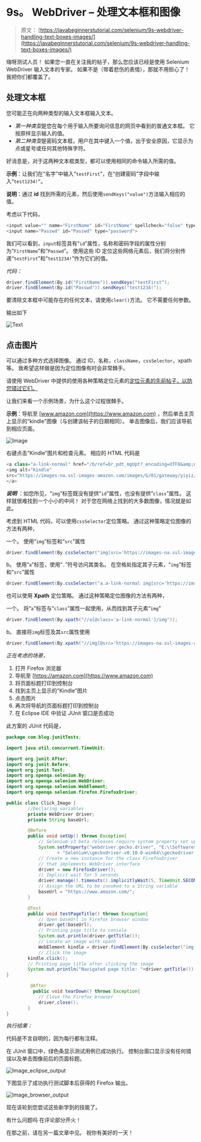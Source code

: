 # 9s。 WebDriver – 处理文本框和图像

> 原文： [https://javabeginnerstutorial.com/selenium/9s-webdriver-handling-text-boxes-images/](https://javabeginnerstutorial.com/selenium/9s-webdriver-handling-text-boxes-images/)

嗨呀测试人员！ 如果您一直在关注我的帖子，那么您应该已经是使用 Selenium WebDriver 输入文本的专家。 如果不是（带着悲伤的表情），那就不用担心了！ 我把你们都覆盖了。

## 处理文本框

您可能正在向两种类型的输入文本框输入文本。

*   *第一种类型*是您在每个用于输入所要询问信息的网页中看到的普通文本框。 它按原样显示输入的值。
*   *第二种类型*是密码文本框，用户在其中键入一个值，出于安全原因，它显示为点或星号或任何其他特殊字符。

好消息是，对于这两种文本框类型，都可以使用相同的命令输入所需的值。

**示例**：让我们在“名字”中输入“`testFirst`”，在“创建密码”字段中输入“`test1234!”`。

**说明**：通过 **id** 找到所需的元素，然后使用`sendKeys("value")`方法输入相应的值。

考虑以下代码，

```java
<input value="" name="FirstName" id="FirstName" spellcheck="false" type="text">
<input name="Passwd" id="Passwd" type="password">
```

我们可以看到，`input`标签具有“`id`”属性，名称和密码字段的属性分别为“`FirstName`”和“`Passwd`”。 使用这些 ID 定位这些网络元素后，我们将分别传递“`testFirst`”和“`test1234!`”作为它们的值。

*代码：*

```java
driver.findElement(By.id("FirstName")).sendKeys("testFirst");
driver.findElement(By.id("Passwd")).sendKeys("test1234!");
```

要清除文本框中可能存在的任何文本，请使用`clear()`方法。 它不需要任何参数。

输出如下

![Text](img/0cf941611e44e7775d4a9e608d216712.png)    

## 点击图片

可以通过多种方式选择图像。 通过 ID，名称，`className`，`cssSelector`，xpath 等。 我希望这样做是因为定位图像有时会非常棘手。

请使用 WebDriver 中提供的使用各种策略定位元素的[定位元素的先前帖子，以防您错过它们。](https://javabeginnerstutorial.com/selenium/9j-webdriver-locating-elements-1/)

让我们来看一个示例场景，为什么这个过程很棘手。

**示例**：导航至 [www.amazon.com](https://www.amazon.com) ，然后单击主页上显示的“kindle”图像（与创建该帖子的日期相同）。 单击图像后，我们应该导航到相应页面。

![Image](img/e8b6c97eab0095fb2fb26ac8a0fb070a.png)

右键点击“Kindle”图片和检查元素。 相应的 HTML 代码是

```java
<a class="a-link-normal" href="/b/ref=br_pdt_mgUpt?_encoding=UTF8&amp;node=6669702011&amp;pf_rd_m=ATVPDKIKX0DER&amp;pf_rd_s=&amp;pf_rd_r=5VQBXJP2N17GX77H0TN9&amp;pf_rd_t=36701&amp;pf_rd_p=9c7b479f-fe0c-48f3-a1ab-c19df6492672&amp;pf_rd_i=desktop">
<img alt="Kindle" 
src="https://images-na.ssl-images-amazon.com/images/G/01/gateway/yiyiz/Kindle._CB300901238_.png" width="292px" height="292px">
</a> 
```

***说明*** ：如您所见，“`img`”标签既没有提供“`id`”属性，也没有提供“`class`”属性。 这样就很难找到一个小小的中间！ 对于您在网络上找到的大多数图像，情况就是如此。

考虑到 HTML 代码，可以使用`cssSelector`定位策略。 通过这种策略定位图像的方法有两种，

一个。 使用“`img`”标签和“`src`”属性

```java
driver.findElement(By.cssSelector("img[src='https://images-na.ssl-images-amazon.com/images/G/01/gateway/yiyiz/Kindle._CB300901238_.png']"));
```

b。 使用“`a`”标签，使用“`.`”符号访问其类名。 在空格处指定其子元素，“`img`”标签和“`src`”属性

```java
driver.findElement(By.cssSelector("a.a-link-normal img[src='https://images-na.ssl-images-amazon.com/images/G/01/gateway/yiyiz/Kindle._CB300901238_.png']"));
```

也可以使用 **Xpath** 定位策略。 通过这种策略定位图像的方法有两种，

一个。 将“`a`”标签与“`class`”属性一起使用，从而找到其子元素“`img`”

```java
driver.findElement(By.xpath("//a[@class='a-link-normal']/img"));
```

b。 直接将`img`标签及其`src`属性使用

```java
driver.findElement(By.xpath("//img[@src='https://images-na.ssl-images-amazon.com/images/G/01/gateway/yiyiz/Kindle._CB300901238_.png']"));
```

*正在考虑的场景，*

1.  打开 Firefox 浏览器
2.  导航至 [https://amazon.com](https://www.amazon.com)
3.  将页面标题打印到控制台
4.  找到主页上显示的“Kindle”图片
5.  点击图片
6.  再次将导航的页面标题打印到控制台
7.  在 Eclipse IDE 中验证 JUnit 窗口是否成功

此方案的 JUnit 代码是，

```java
package com.blog.junitTests;

import java.util.concurrent.TimeUnit;

import org.junit.After;
import org.junit.Before;
import org.junit.Test;
import org.openqa.selenium.By;
import org.openqa.selenium.WebDriver;
import org.openqa.selenium.WebElement;
import org.openqa.selenium.firefox.FirefoxDriver;

public class Click_Image {
        //Declaring variables
        private WebDriver driver; 
        private String baseUrl;

        @Before
        public void setUp() throws Exception{
            // Selenium v3 beta releases require system property set up
            System.setProperty("webdriver.gecko.driver", "E:\\Softwares\\"
                   + "Selenium\\geckodriver-v0.10.0-win64\\geckodriver.exe");
            // Create a new instance for the class FirefoxDriver
            // that implements WebDriver interface
            driver = new FirefoxDriver();
            // Implicit wait for 5 seconds
            driver.manage().timeouts().implicitlyWait(5, TimeUnit.SECONDS);
            // Assign the URL to be invoked to a String variable
            baseUrl = "https://www.amazon.com/";
        }

        @Test
        public void testPageTitle() throws Exception{
            // Open baseUrl in Firefox browser window
            driver.get(baseUrl);
            // Printing page title to console
            System.out.println(driver.getTitle());
            // Locate an image with xpath
            WebElement kindle = driver.findElement(By.cssSelector("img[src='https://images-na.ssl-images-amazon.com/images/G/01/gateway/yiyiz/Kindle._CB300901238_.png']"));
            // Click the image
	    kindle.click();
	    // Printing page title after clicking the image
	    System.out.println("Navigated page title: "+driver.getTitle());        
}

         @After
          public void tearDown() throws Exception{
            // Close the Firefox browser
            driver.close();
        }
}
```

*执行结果：*

代码是不言自明的，因为每行都有注释。

在 JUnit 窗口中，绿色条显示测试用例已成功执行。 控制台窗口显示没有任何错误以及单击图像前后的页面标题。

![Image_eclipse_output](img/9b68bb9dc7e43c44056f5c8a0b41fe75.png)

下图显示了成功执行测试脚本后获得的 Firefox 输出。

![Image_browser_output](img/5a950207260065d079d6d163e6fd6762.png)

现在该轮到您尝试这些新学到的技能了。

有什么问题吗 在评论部分开火！

在那之前，请在另一篇文章中见。 祝你有美好的一天！

